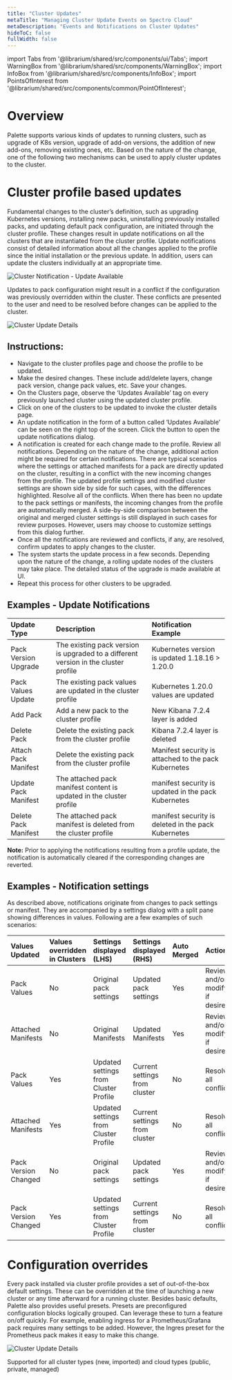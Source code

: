 ```yaml
---
title: "Cluster Updates"
metaTitle: "Managing Cluster Update Events on Spectro Cloud"
metaDescription: "Events and Notifications on Cluster Updates"
hideToC: false
fullWidth: false
---
```


import Tabs from '@librarium/shared/src/components/ui/Tabs';
import WarningBox from '@librarium/shared/src/components/WarningBox';
import InfoBox from '@librarium/shared/src/components/InfoBox';
import PointsOfInterest from '@librarium/shared/src/components/common/PointOfInterest';


# Overview

Palette supports various kinds of updates to running clusters, such as upgrade of K8s version, upgrade of add-on versions, the addition of new add-ons, removing existing ones, etc. Based on the nature of the change, one of the following two mechanisms can be used to apply cluster updates to the cluster.

# Cluster profile based updates
Fundamental changes to the cluster’s definition, such as upgrading Kubernetes versions, installing new packs, uninstalling previously installed packs, and updating default pack configuration, are initiated through the cluster profile. These changes result in update notifications on all the clusters that are instantiated from the cluster profile. Update notifications consist of detailed information about all the changes applied to the profile since the initial installation or the previous update. In addition, users can update the clusters individually at an appropriate time. 

![Cluster Notification - Update Available](/cluster_list_update_available.png)

Updates to pack configuration might result in a conflict if the configuration was previously overridden within the cluster. These conflicts are presented to the user and need to be resolved before changes can be applied to the cluster.


![Cluster Update Details](/cluster_update_available_detail.png)



## Instructions:
* Navigate to the cluster profiles page and choose the profile to be updated. 
* Make the desired changes. These include add/delete layers, change pack version, change pack values, etc. Save your changes. 
* On the Clusters page, observe the  ‘Updates Available’ tag on every previously launched cluster using the updated cluster profile.
* Click on one of the clusters to be updated to invoke the cluster details page. 
* An update notification in the form of a button called ‘Updates Available’ can be seen on the right top of the screen. Click the button to open the update  notifications dialog.
* A notification is created for each change made to the profile. Review all notifications. Depending on the nature of the change, additional action might be required for certain notifications. There are typical scenarios where the settings or attached manifests for a pack are directly updated on the cluster, resulting in a conflict with the new incoming changes from the profile. The updated profile settings and modified cluster settings are shown side by side for such cases, with the differences highlighted. Resolve all of the conflicts. When there has been no update to the pack settings or manifests, the incoming changes from the profile are automatically merged. A side-by-side comparison between the original and merged cluster settings is still displayed in such cases for review purposes. However, users may choose to customize settings from this dialog further. 
* Once all the notifications are reviewed and conflicts, if any, are resolved, confirm updates to apply changes to the cluster. 
* The system starts the update process in a few seconds. Depending upon the nature of the change, a rolling update nodes of the clusters may take place. The detailed status of the upgrade is made available at UI. 
* Repeat this process for other clusters to be upgraded.


## Examples - Update Notifications

|Update Type     |Description|Notification Example                   |
|:---------------|:---------|:-----------------------|
Pack Version Upgrade |The existing pack version is upgraded to a different version in the cluster profile     |Kubernetes version is updated 1.18.16 > 1.20.0|
|Pack Values Update |The existing pack values are updated in the cluster profile       |Kubernetes  1.20.0 values are updated|
|Add Pack|Add a new pack to the cluster profile    |New Kibana 7.2.4 layer is added|
|Delete Pack|Delete the existing pack from the cluster profile      |Kibana 7.2.4 layer is deleted|
|Attach Pack Manifest|Delete the existing pack from the cluster profile      |Manifest security is attached to the pack Kubernetes|
|Update Pack Manifest|The attached pack manifest content is updated in the cluster profile|manifest security is updated in the pack Kubernetes|
|Delete Pack Manifest |The attached pack manifest is deleted from the cluster profile|manifest security is deleted in the pack Kubernetes|

**Note:**
Prior to applying the notifications resulting from a profile update, the notification is automatically cleared if the corresponding changes are reverted. 
 
## Examples - Notification settings

As described above, notifications originate from changes to pack settings or manifest. They are accompanied by a settings dialog with a split pane showing differences in values. Following are a few examples of such scenarios:

|Values Updated    |Values overridden in Clusters   |Settings displayed (LHS)   |Settings displayed (RHS)   |Auto Merged  | Action  |
|:---------------|:---------|:--------------------|:--------|:-------|:--------|
|Pack Values|No|Original pack settings| Updated pack settings| Yes| Review and/or modify if desired|
|Attached Manifests|No|Original Manifests| Updated Manifests| Yes| Review and/or modify if desired|
|Pack Values|Yes|Updated settings from Cluster Profile| Current settings from cluster| No| Resolve all conflicts|
|Attached Manifests|Yes|Updated settings from Cluster Profile| Current settings from cluster| No| Resolve all conflicts|
|Pack Version Changed|No|Original pack settings| Updated pack settings| Yes| Review and/or modify if desired|
|Pack Version Changed|Yes|Updated settings from Cluster Profile| Current settings from cluster| No| Resolve all conflicts|

# Configuration overrides

Every pack installed via cluster profile provides a set of out-of-the-box default settings. These can be overridden at the time of launching a new cluster or any time afterward for a running cluster. Besides basic defaults, Palette also provides useful presets. Presets are preconfigured configuration blocks logically grouped. Can leverage these to turn a feature on/off quickly. For example, enabling ingress for a Prometheus/Grafana pack requires many settings to be added. However, the Ingres preset for the Prometheus pack makes it easy to make this change. 

![Cluster Update Details](/cluster_config_override.png)


<InfoBox>
    Supported for all cluster types (new, imported) and cloud types (public, private, managed)
</InfoBox>
